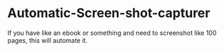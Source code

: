 # Automatic-Screen-shot-capturer
If you have like an ebook or something and need to screenshot like 100 pages, this will automate it.
